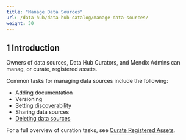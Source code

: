 ```yaml
---
title: "Manage Data Sources"
url: /data-hub/data-hub-catalog/manage-data-sources/
weight: 30
---
```

## 1 Introduction

Owners of data sources, Data Hub Curators, and Mendix Admins can manag, or curate, registered assets.

Common tasks for managing data sources include the following:

* Adding documentation
* Versioning
* Setting [discoverability](/data-hub/data-hub-catalog/curate/#discoverability)
* Sharing data sources
* [Deleting data sources](/data-hub/data-hub-catalog/curate/#delete-data-source)

For a full overview of curation tasks, see [Curate Registered Assets](/data-hub/data-hub-catalog/curate/).